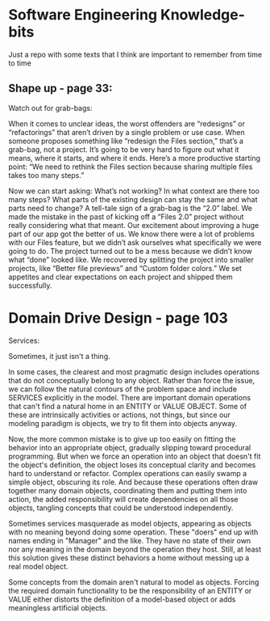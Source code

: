 # Software Engineering Knowledge-bits
Just a repo with some texts that I think are important to remember from time to time

## Shape up - page 33:

Watch out for grab-bags:

When it comes to unclear ideas, the worst offenders are “redesigns” or “refactorings” that aren’t driven by a single problem or
use case. When someone proposes something like “redesign the
Files section,” that’s a grab-bag, not a project. It’s going to be very
hard to figure out what it means, where it starts, and where it ends.
Here’s a more productive starting point: “We need to rethink the
Files section because sharing multiple files takes too many steps.” 

Now we can start asking: What’s not working? In what context are
there too many steps? What parts of the existing design can stay the
same and what parts need to change?
A tell-tale sign of a grab-bag is the “2.0” label. We made the mistake
in the past of kicking off a “Files 2.0” project without really considering what that meant. Our excitement about improving a huge part
of our app got the better of us. We know there were a lot of problems with our Files feature, but we didn’t ask ourselves what specifically we were going to do. The project turned out to be a mess
because we didn’t know what “done” looked like. We recovered by
splitting the project into smaller projects, like “Better file previews”
and “Custom folder colors.” We set appetites and clear expectations
on each project and shipped them successfully.

# Domain Drive Design - page 103

Services:

Sometimes, it just isn't a thing.

In some cases, the clearest and most pragmatic design includes operations that do not
conceptually belong to any object. Rather than force the issue, we can follow the natural contours
of the problem space and include SERVICES explicitly in the model.
There are important domain operations that can't find a natural home in an ENTITY or VALUE
OBJECT. Some of these are intrinsically activities or actions, not things, but since our modeling
paradigm is objects, we try to fit them into objects anyway.

Now, the more common mistake is to give up too easily on fitting the behavior into an appropriate
object, gradually slipping toward procedural programming. But when we force an operation into an
object that doesn't fit the object's definition, the object loses its conceptual clarity and becomes
hard to understand or refactor. Complex operations can easily swamp a simple object, obscuring
its role. And because these operations often draw together many domain objects, coordinating
them and putting them into action, the added responsibility will create dependencies on all those
objects, tangling concepts that could be understood independently.

Sometimes services masquerade as model objects, appearing as objects with no meaning beyond
doing some operation. These "doers" end up with names ending in "Manager" and the like. They
have no state of their own nor any meaning in the domain beyond the operation they host. Still, at
least this solution gives these distinct behaviors a home without messing up a real model object.

Some concepts from the domain aren't natural to model as objects. Forcing the
required domain functionality to be the responsibility of an ENTITY or VALUE either
distorts the definition of a model-based object or adds meaningless artificial objects.
